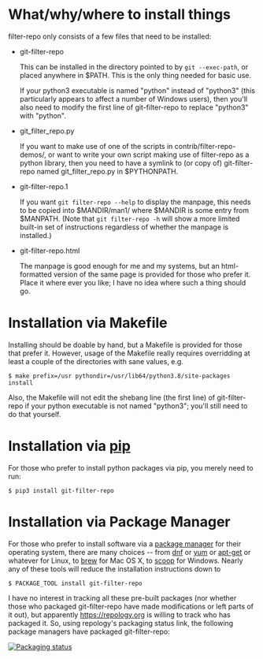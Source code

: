 # What/why/where to install things

filter-repo only consists of a few files that need to be installed:

  * git-filter-repo

    This can be installed in the directory pointed to by `git --exec-path`,
    or placed anywhere in $PATH.  This is the only thing needed for basic use.

    If your python3 executable is named "python" instead of "python3"
    (this particularly appears to affect a number of Windows users),
    then you'll also need to modify the first line of git-filter-repo
    to replace "python3" with "python".

  * git_filter_repo.py

    If you want to make use of one of the scripts in contrib/filter-repo-demos/,
    or want to write your own script making use of filter-repo as a python
    library, then you need to have a symlink to (or copy of) git-filter-repo
    named git_filter_repo.py in $PYTHONPATH.

  * git-filter-repo.1

    If you want `git filter-repo --help` to display the manpage, this needs
    to be copied into $MANDIR/man1/ where $MANDIR is some entry from $MANPATH.
    (Note that `git filter-repo -h` will show a more limited built-in set of
    instructions regardless of whether the manpage is installed.)

  * git-filter-repo.html

    The manpage is good enough for me and my systems, but an html-formatted
    version of the same page is provided for those who prefer it.  Place it
    where ever you like; I have no idea where such a thing should go.


# Installation via Makefile

Installing should be doable by hand, but a Makefile is provided for those
that prefer it.  However, usage of the Makefile really requires overridding
at least a couple of the directories with sane values, e.g.

    $ make prefix=/usr pythondir=/usr/lib64/python3.8/site-packages install

Also, the Makefile will not edit the shebang line (the first line) of
git-filter-repo if your python executable is not named "python3";
you'll still need to do that yourself.


# Installation via [pip](https://pip.pypa.io/)

For those who prefer to install python packages via pip, you merely need
to run:

    $ pip3 install git-filter-repo


# Installation via Package Manager

For those who prefer to install software via a [package
manager](https://alternativeto.net/software/yellowdog-updater-modified/?license=opensource)
for their operating system, there are many choices -- from
[dnf](https://github.com/rpm-software-management/dnf) or
[yum](http://yum.baseurl.org/) or
[apt-get](https://www.debian.org/doc/manuals/debian-reference/ch02.en.html)
or whatever for Linux, to [brew](https://brew.sh/) for Mac OS X, to
[scoop](https://scoop.sh/) for Windows.  Nearly any of these tools
will reduce the installation instructions down to

    $ PACKAGE_TOOL install git-filter-repo

I have no interest in tracking all these pre-built packages (nor
whether those who packaged git-filter-repo have made modifications or
left parts of it out), but apparently https://repology.org is willing
to track who has packaged it.  So, using repology's packaging status
link, the following package managers have packaged git-filter-repo:

[![Packaging status](https://repology.org/badge/vertical-allrepos/git-filter-repo.svg)](https://repology.org/project/git-filter-repo/versions)
